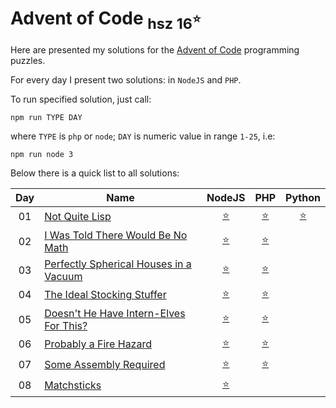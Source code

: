 Advent of Code  <sub>hsz 16<sup>:star:</sup></sub>
=================================================

Here are presented my solutions for the [Advent of Code](http://adventofcode.com) programming puzzles.

For every day I present two solutions: in `NodeJS` and `PHP`.

To run specified solution, just call:

    npm run TYPE DAY
    
where `TYPE` is `php` or `node`; `DAY` is numeric value in range `1-25`, i.e:

    npm run node 3


Below there is a quick list to all solutions:

 
| Day | Name                                        | NodeJS                     | PHP                         | Python                        |
|:---:| ------------------------------------------- |:--------------------------:|:---------------------------:|:-----------------------------:|
| 01  | [Not Quite Lisp][1]                         | [:star:](./day01/index.js) | [:star:](./day01/index.php) | [:star:](./day01/__init__.py) |
| 02  | [I Was Told There Would Be No Math][2]      | [:star:](./day02/index.js) | [:star:](./day02/index.php) | |
| 03  | [Perfectly Spherical Houses in a Vacuum][3] | [:star:](./day03/index.js) | [:star:](./day03/index.php) | |
| 04  | [The Ideal Stocking Stuffer][4]             | [:star:](./day04/index.js) | [:star:](./day04/index.php) | |
| 05  | [Doesn't He Have Intern-Elves For This?][5] | [:star:](./day05/index.js) | [:star:](./day05/index.php) | |
| 06  | [Probably a Fire Hazard][6]                 | [:star:](./day06/index.js) | [:star:](./day06/index.php) | |
| 07  | [Some Assembly Required][7]                 | [:star:](./day07/index.js) | [:star:](./day07/index.php) | |
| 08  | [Matchsticks][8]                            | [:star:](./day08/index.js) | | |

[1]: http://adventofcode.com/day/1
[2]: http://adventofcode.com/day/2
[3]: http://adventofcode.com/day/3
[4]: http://adventofcode.com/day/4
[5]: http://adventofcode.com/day/5
[6]: http://adventofcode.com/day/6
[7]: http://adventofcode.com/day/7
[8]: http://adventofcode.com/day/8
